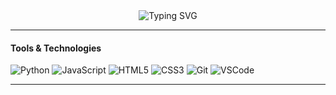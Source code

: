 
<div align="center">
  <img src="https://readme-typing-svg.herokuapp.com?font=Fira+Code&weight=700&size=32&duration=5000&pause=1000&color=FFFFFF&background=1E3C72&center=true&vCenter=true&width=600&height=100&lines=loading.." alt="Typing SVG" />
</div>


---

#### Tools & Technologies


![Python](https://img.shields.io/badge/Python-A2C5F9?style=for-the-badge&logo=python&logoColor=white)
![JavaScript](https://img.shields.io/badge/JavaScript-87CEEB?style=for-the-badge&logo=javascript&logoColor=white)
![HTML5](https://img.shields.io/badge/HTML5-7EC8E3?style=for-the-badge&logo=html5&logoColor=white)
![CSS3](https://img.shields.io/badge/CSS3-4682B4?style=for-the-badge&logo=css3&logoColor=white)
![Git](https://img.shields.io/badge/Git-6BAED6?style=for-the-badge&logo=git&logoColor=white)
![VSCode](https://img.shields.io/badge/VS%20Code-3C9CD6?style=for-the-badge&logo=visualstudiocode&logoColor=white)


---
